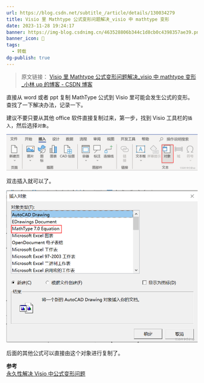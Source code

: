 ```yaml
---
url: https://blog.csdn.net/subtitle_/article/details/130034279
title: Visio 里 Mathtype 公式变形问题解决_visio 中 mathtype 变形
date: 2023-11-28 19:24:17
banner: https://img-blog.csdnimg.cn/463528806b344c1d8cb0c4398357ae39.png
banner_icon: 🔖
tags:
  - 转载
dg-publish: true
---
```

> 原文链接： [Visio 里 Mathtype 公式变形问题解决_visio 中 mathtype 变形_小林 up 的博客 - CSDN 博客]( https://blog.csdn.net/subtitle_/article/details/130034279)

直接从 word 或者 ppt 复制 MathType 公式到 Visio 里可能会发生公式的变形。查找了一下解决办法，记录一下。

建议不要只要从其他 office 软件直接复制过来，第一步，找到 Visio 工具栏的`插入`，然后选择`对象`。

![](../../Z-Others/assets/463528806b344c1d8cb0c4398357ae39.png)

  
双击插入就可以了。

![](../../Z-Others/assets/5205ad7723614a37a366bbb2a195c78d.png)

  
后面的其他公式可以直接由这个对象进行复制了。

**参考**  
[永久性解决 Visio 中公式变形问题](https://blog.csdn.net/qq_33700120/article/details/115360914)